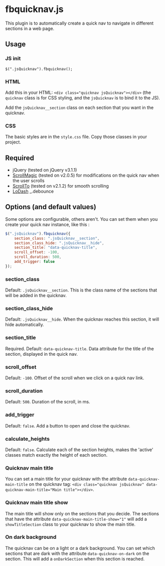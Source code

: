 # fbquicknav.js
This plugin is to automatically create a quick nav to navigate in different sections in a web page.


## Usage
### JS init
`$(".jsQuicknav").fbquicknav();`

### HTML
Add this in your HTML: `<div class="quicknav jsQuicknav"></div>` (the `quicknav` class is for CSS styling, and the `jsQuicknav` is to bind it to the JS).

Add the `jsQuicknav__section` class on each section that you want in the quicknav.

### CSS
The basic styles are in the `style.css` file. Copy those classes in your project.


## Required
* jQuery (tested on jQuery v3.1.1)
* [ScrollMagic](https://github.com/janpaepke/ScrollMagic) (tested on v2.0.5) for modifications on the quick nav when the user scrolls
* [ScrollTo](https://github.com/flesler/jquery.scrollTo) (tested on v2.1.2) for smooth scrolling
* [LoDash](https://lodash.com/) _.debounce


## Options (and default values)
Some options are configurable, others aren't. You can set them when you create your quick nav instance, like this :
```js
$(".jsQuicknav").fbquicknav({
    section_class: ".jsQuicknav__section",
    section_class_hide: ".jsQuicknav__hide",
    section_title: "data-quicknav-title",
    scroll_offset: -100,
    scroll_duration: 500,
    add_trigger: false
});
```

### section_class
Default: `.jsQuicknav__section`. This is the class name of the sections that will be added in the quicknav.

### section_class_hide
Default: `.jsQuicknav__hide`. When the quicknav reaches this section, it will hide automatically.

### section_title
Required. Default: `data-quicknav-title`. Data attribute for the title of the section, displayed in the quick nav.

### scroll_offset
Default: `-100`. Offset of the scroll when we click on a quick nav link.

### scroll_duration
Default: `500`. Duration of the scroll, in ms.

### add_trigger
Default: `false`. Add a button to open and close the quicknav.

### calculate_heights
Default: `false`. Calculate each of the section heights, makes the 'active' classes match exactly the height of each section.

### Quicknav main title
You can set a main title for your quicknav with the attribute `data-quicknav-main-title` on the quicknav tag: `<div class="quicknav jsQuicknav" data-quicknav-main-title="Main title"></div>`.

### Quicknav main title show
The main title will show only on the sections that you decide. The sections that have the attribute `data-quicknav-main-title-show="1"` will add a `showTitleSection` class to your quicknav to show the main title.

### On dark background
The quicknav can be on a light or a dark background. You can set which sections that are dark with the attribute `data-quicknav-on-dark` on the section. This will add a `onDarkSection` when this section is reached.
